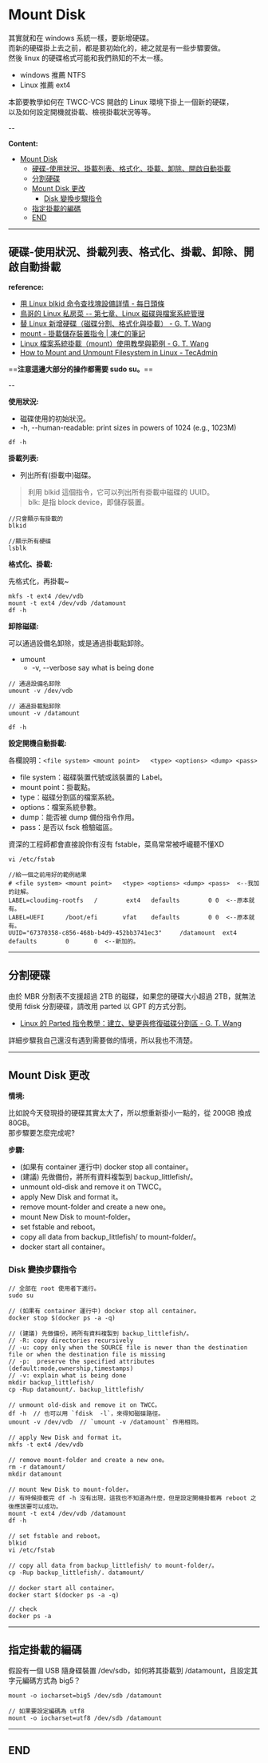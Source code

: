 # Mount Disk

其實就和在 windows 系統一樣，要新增硬碟。  <br>
而新的硬碟掛上去之前，都是要初始化的，總之就是有一些步驟要做。  <br>
然後 linux 的硬碟格式可能和我們熟知的不太一樣。

- windows 推薦 NTFS
- Linux 推薦 ext4

本節要教學如何在 TWCC-VCS 開啟的 Linux 環境下掛上一個新的硬碟，  <br>
以及如何設定開機就掛載、檢視掛載狀況等等。

--

**Content:**

<!-- TOC -->

- [Mount Disk](#mount-disk)
  - [硬碟-使用狀況、掛載列表、格式化、掛載、卸除、開啟自動掛載](#硬碟-使用狀況掛載列表格式化掛載卸除開啟自動掛載)
  - [分割硬碟](#分割硬碟)
  - [Mount Disk 更改](#mount-disk-更改)
    - [Disk 變換步驟指令](#disk-變換步驟指令)
  - [指定掛載的編碼](#指定掛載的編碼)
  - [END](#end)

<!-- /TOC -->

---

## 硬碟-使用狀況、掛載列表、格式化、掛載、卸除、開啟自動掛載

**reference:**

- [用 Linux blkid 命令查找塊設備詳情 - 每日頭條](https://kknews.cc/zh-tw/tech/3m988oo.html)
- [鳥哥的 Linux 私房菜 -- 第七章、Linux 磁碟與檔案系統管理](http://linux.vbird.org/linux_basic/0230filesystem.php#lsblk)
- [替 Linux 新增硬碟（磁碟分割、格式化與掛載） - G. T. Wang](https://blog.gtwang.org/linux/linux-add-format-mount-harddisk/)
- [mount - 掛載儲存裝置指令 | 凍仁的筆記](http://note.drx.tw/2008/02/ubuntu-mount.html)
- [Linux 檔案系統掛載（mount）使用教學與範例 - G. T. Wang](https://blog.gtwang.org/linux/linux-mount/)
- [How to Mount and Unmount Filesystem in Linux - TecAdmin](https://tecadmin.net/mount-and-unmount-filesystem-in-linux/)

==**注意這邊大部分的操作都需要 sudo su。**==

--

**使用狀況:**

- 磁碟使用的初始狀況。  <br>
- -h, --human-readable: print sizes in powers of 1024 (e.g., 1023M)

```{bash}
df -h
```

**掛載列表:**

- 列出所有(掛載中)磁碟。

> 利用 blkid 這個指令，它可以列出所有掛載中磁碟的 UUID。  <br>
> blk: 是指 block device，即儲存裝置。

```{bash}
//只會顯示有掛載的
blkid

//顯示所有硬碟
lsblk
```

**格式化、掛載:**

先格式化，再掛載~

```{bash}
mkfs -t ext4 /dev/vdb
mount -t ext4 /dev/vdb /datamount
df -h
```

**卸除磁碟:**

可以通過設備名卸除，或是通過掛載點卸除。

- umount
  - -v, --verbose           say what is being done

```{bash}
// 通過設備名卸除
umount -v /dev/vdb

// 通過掛載點卸除
umount -v /datamount

df -h
```

**設定開機自動掛載:**

各欄說明：`<file system> <mount point>   <type> <options> <dump> <pass>`  <br>

- file system：磁碟裝置代號或該裝置的 Label。
- mount point：掛載點。
- type：磁碟分割區的檔案系統。
- options：檔案系統參數。
- dump：能否被 dump 備份指令作用。
- pass：是否以 fsck 檢驗磁區。

資深的工程師都會直接說你有沒有 fstable，菜鳥常常被呼巄聽不懂XD

```{bash}
vi /etc/fstab

//給一個之前用好的範例結果
# <file system> <mount point>   <type> <options> <dump> <pass>  <--我加的註解。
LABEL=cloudimg-rootfs   /        ext4   defaults        0 0  <--原本就有。
LABEL=UEFI      /boot/efi       vfat    defaults        0 0  <--原本就有。
UUID="67370358-c856-468b-b4d9-452bb3741ec3"     /datamount  ext4    defaults        0       0  <--新加的。
```

---

## 分割硬碟

由於 MBR 分割表不支援超過 2TB 的磁碟，如果您的硬碟大小超過 2TB，就無法使用 fdisk 分割硬碟，請改用 parted 以 GPT 的方式分割。

- [Linux 的 Parted 指令教學：建立、變更與修復磁碟分割區 - G. T. Wang](https://blog.gtwang.org/linux/parted-command-to-create-resize-rescue-linux-disk-partitions/)

詳細步驟我自己還沒有遇到需要做的情境，所以我也不清楚。

---

## Mount Disk 更改

**情境:**

比如說今天發現掛的硬碟其實太大了，所以想重新掛小一點的，從 200GB 換成 80GB。  
那步驟要怎麼完成呢?

**步驟:**

- (如果有 container 運行中) docker stop all container。
- (建議) 先做備份，將所有資料複製到 backup_littlefish/。
- unmount old-disk and remove it on TWCC。
- apply New Disk and format it。
- remove mount-folder and create a new one。
- mount New Disk to mount-folder。
- set fstable and reboot。
- copy all data from backup_littlefish/ to mount-folder/。
- docker start all container。

### Disk 變換步驟指令

```{bash}
// 全部在 root 使用者下進行。
sudo su

// (如果有 container 運行中) docker stop all container。
docker stop $(docker ps -a -q)

// (建議) 先做備份，將所有資料複製到 backup_littlefish/。
// -R: copy directories recursively
// -u: copy only when the SOURCE file is newer than the destination file or when the destination file is missing
// -p:  preserve the specified attributes (default:mode,ownership,timestamps)
// -v: explain what is being done
mkdir backup_littlefish/
cp -Rup datamount/. backup_littlefish/

// unmount old-disk and remove it on TWCC。
df -h  // 也可以用 `fdisk  -l`，來得知磁碟路徑。
umount -v /dev/vdb  // `umount -v /datamount` 作用相同。

// apply New Disk and format it。
mkfs -t ext4 /dev/vdb

// remove mount-folder and create a new one。
rm -r datamount/
mkdir datamount

// mount New Disk to mount-folder。
// 有時候掛載完 df -h 沒有出現，這我也不知道為什麼，但是設定開機掛載再 reboot 之後應該要可以成功。
mount -t ext4 /dev/vdb /datamount
df -h

// set fstable and reboot。
blkid
vi /etc/fstab

// copy all data from backup_littlefish/ to mount-folder/。
cp -Rup backup_littlefish/. datamount/

// docker start all container。
docker start $(docker ps -a -q)

// check
docker ps -a
```

---

## 指定掛載的編碼

假設有一個 USB 隨身碟裝置 /dev/sdb，如何將其掛載到 /datamount，且設定其字元編碼方式為 big5？

```{bash}
mount -o iocharset=big5 /dev/sdb /datamount

// 如果要設定編碼為 utf8
mount -o iocharset=utf8 /dev/sdb /datamount
```

---

## END
